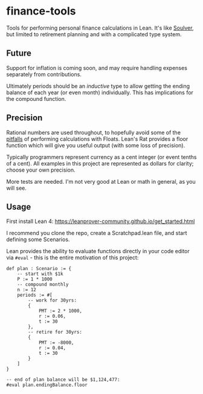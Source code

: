 # finance-tools

Tools for performing personal finance calculations in Lean. It's like [Soulver](https://soulver.app), but limited to retirement planning and with a complicated type system.

## Future

Support for inflation is coming soon, and may require handling expenses separately from contributions.

Ultimately periods should be an _inductive_ type to allow getting the ending balance of each year (or even month) individually. This has implications for the compound function.

## Precision

Rational numbers are used throughout, to hopefully avoid some of the [pitfalls](https://stackoverflow.com/questions/3730019/why-not-use-double-or-float-to-represent-currency) of performing calculations with Floats. Lean's Rat provides a floor function which will give you useful output (with some loss of precision).

Typically programmers represent currency as a cent integer (or event tenths of a cent). All examples in this project are represented as dollars for clarity; choose your own precision.

More tests are needed. I'm not very good at Lean or math in general, as you will see.

## Usage

First install Lean 4: https://leanprover-community.github.io/get_started.html

I recommend you clone the repo, create a Scratchpad.lean file, and start defining some Scenarios.

Lean provides the ability to evaluate functions directly in your code editor via `#eval` - this is the entire motivation of this project:

```
def plan : Scenario := {
	-- start with $1k
	P := 1 * 1000
	-- compound monthly
	n := 12
	periods := #[
		-- work for 30yrs:
		{
			PMT := 2 * 1000,
			r := 0.06,
			t := 30
		},
		-- retire for 30yrs:
		{
			PMT := -8000,
			r := 0.04,
			t := 30
		}
	]
}

-- end of plan balance will be $1,124,477:
#eval plan.endingBalance.floor
```
